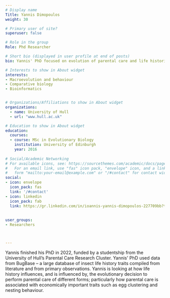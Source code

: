 ```yaml
---
# Display name
Title: Yannis Dimopoulos
weight: 30

# Primary user of site?
superuser: false

# Role in the group
Role: Phd Researcher

# Short bio (displayed in user profile at end of posts)
bio: Yannis' PhD focused on evolution of parental care and life histories in insects.

# Interests to show in About widget
interests:
- Macroevolution and behaviour
- Comparative biology
- Bioinformatics


# Organizations/Affiliations to show in About widget
organizations:
  - name: University of Hull
  - url: "www.hull.ac.uk"

# Education to show in About widget
education:
  courses:
  - course: MSc in Evolutionary Biology
    institution: University of Edinburgh
    year: 2016
 
# Social/Academic Networking
# For available icons, see: https://sourcethemes.com/academic/docs/page-builder/#icons
#   For an email link, use "fas" icon pack, "envelope" icon, and a link in the
#   form "mailto:your-email@example.com" or "/#contact" for contact widget.
social:
- icon: envelope
  icon_pack: fas
  link: '/#contact'
- icon: linkedin
  icon_pack: fab
  link: https://gr.linkedin.com/in/ioannis-yannis-dimopoulos-227709bb?trk=public_profile_samename-profile
 
 
user_groups:
- Researchers



---
```


Yannis finished his PhD in 2022, funded by a studentship from the University of Hull’s Parental Care Research Cluster. Yannis' PhD used data from BugBase – a large database of insect life history traits compiled from literature and from primary observations.  Yannis is looking at how life history influences, and is influenced by, the evolutionary decision to perform parental care of different forms; particularly how parental care is associated with economically important traits such as egg clustering and nesting behaviour.